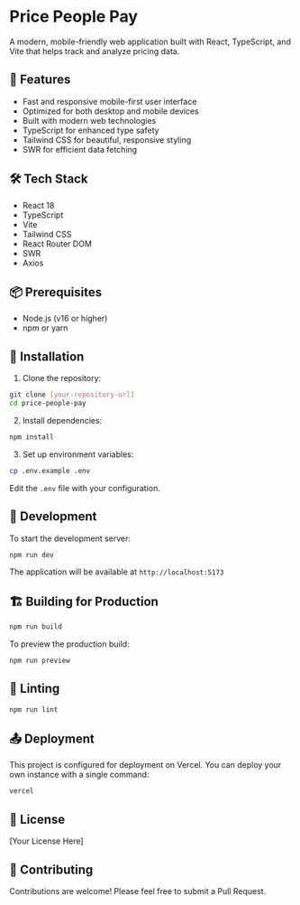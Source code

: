 # Price People Pay

A modern, mobile-friendly web application built with React, TypeScript, and Vite that helps track and analyze pricing data.

## 🚀 Features

- Fast and responsive mobile-first user interface
- Optimized for both desktop and mobile devices
- Built with modern web technologies
- TypeScript for enhanced type safety
- Tailwind CSS for beautiful, responsive styling
- SWR for efficient data fetching

## 🛠️ Tech Stack

- React 18
- TypeScript
- Vite
- Tailwind CSS
- React Router DOM
- SWR
- Axios

## 📦 Prerequisites

- Node.js (v16 or higher)
- npm or yarn

## 🔧 Installation

1. Clone the repository:
```bash
git clone [your-repository-url]
cd price-people-pay
```

2. Install dependencies:
```bash
npm install
```

3. Set up environment variables:
```bash
cp .env.example .env
```
Edit the `.env` file with your configuration.

## 🚀 Development

To start the development server:

```bash
npm run dev
```

The application will be available at `http://localhost:5173`

## 🏗️ Building for Production

```bash
npm run build
```

To preview the production build:
```bash
npm run preview
```

## 🧪 Linting

```bash
npm run lint
```

## 📤 Deployment

This project is configured for deployment on Vercel. You can deploy your own instance with a single command:

```bash
vercel
```

## 📝 License

[Your License Here]

## 👥 Contributing

Contributions are welcome! Please feel free to submit a Pull Request.
